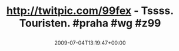 ---
retweeted: false
source: <a href="http://twitter.com" rel="nofollow">Twitter Web Client</a>
entities:
  hashtags:
  - text: praha
    indices:
    - '45'
    - '51'
  - text: wg
    indices:
    - '52'
    - '55'
  - text: z99
    indices:
    - '56'
    - '60'
  symbols: []
  user_mentions: []
  urls: []
display_text_range:
- '0'
- '60'
favorite_count: '0'
id_str: '2468962423'
truncated: false
retweet_count: '0'
id: '2468962423'
created_at: Sat Jul 04 13:19:47 +0000 2009
favorited: false
full_text: 'http://twitpic.com/99fex - Tssss. Touristen. #praha #wg #z99'
lang: fr
tags:
- praha
- wg
- z99
- pesos/twitter
date: '2009-07-04T13:19:47+00:00'
src: https://twitter.com/bascht/status/2468962423
original_url: https://twitter.com/bascht/status/2468962423
type: twitter_tweet
text: 'http://twitpic.com/99fex - Tssss. Touristen. #praha #wg #z99'
title: 'http://twitpic.com/99fex - Tssss. Touristen. #praha #wg #z99

  '

---